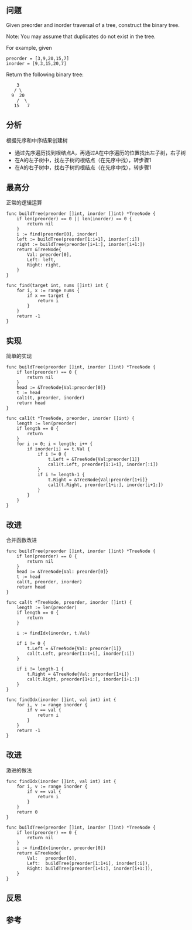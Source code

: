 ## 问题
Given preorder and inorder traversal of a tree, construct the binary tree.

Note:
You may assume that duplicates do not exist in the tree.

For example, given
```
preorder = [3,9,20,15,7]
inorder = [9,3,15,20,7]
```

Return the following binary tree:
```
    3
   / \
  9  20
    /  \
   15   7
```

## 分析
根据先序和中序结果创建树

- 通过先序遍历找到根结点A，再通过A在中序遍历的位置找出左子树，右子树
- 在A的左子树中，找左子树的根结点（在先序中找），转步骤1
- 在A的右子树中，找右子树的根结点（在先序中找），转步骤1

## 最高分
正常的逻辑运算
```golang
func buildTree(preorder []int, inorder []int) *TreeNode {
    if len(preorder) == 0 || len(inorder) == 0 {
        return nil
    }
    i := find(preorder[0], inorder)
    left := buildTree(preorder[1:i+1], inorder[:i])
    right := buildTree(preorder[i+1:], inorder[i+1:])
    return &TreeNode{
        Val: preorder[0],
        Left: left,
        Right: right,
    }
}

func find(target int, nums []int) int {
    for i, x := range nums {
        if x == target {
            return i
        }
    }
    return -1
}
```

## 实现
简单的实现

```golang
func buildTree(preorder []int, inorder []int) *TreeNode {
    if len(preorder) == 0 {
        return nil
    }
    head := &TreeNode{Val:preorder[0]}
    t := head
    cal1(t, preorder, inorder)
    return head
}

func cal1(t *TreeNode, preorder, inorder []int) {
    length := len(preorder)
    if length == 0 {
        return
    }
    for i := 0; i < length; i++ {
        if inorder[i] == t.Val {
            if i != 0 {
                t.Left = &TreeNode{Val:preorder[1]}
                cal1(t.Left, preorder[1:1+i], inorder[:i])
            }
            if i != length-1 {
                t.Right = &TreeNode{Val:preorder[1+i]}
                cal1(t.Right, preorder[1+i:], inorder[i+1:])
            }
        }
    }
}
```

## 改进
合并函数改进
```golang
func buildTree(preorder []int, inorder []int) *TreeNode {
    if len(preorder) == 0 {
        return nil
    }
    head := &TreeNode{Val: preorder[0]}
    t := head
    cal(t, preorder, inorder)
    return head
}

func cal(t *TreeNode, preorder, inorder []int) {
    length := len(preorder)
    if length == 0 {
        return
    }
    
    i := findIdx(inorder, t.Val)

    if i != 0 {
        t.Left = &TreeNode{Val: preorder[1]}
        cal(t.Left, preorder[1:1+i], inorder[:i])
    }

    if i != length-1 {
        t.Right = &TreeNode{Val: preorder[1+i]}
        cal(t.Right, preorder[1+i:], inorder[i+1:])
    }
}

func findIdx(inorder []int, val int) int {
    for i, v := range inorder {
        if v == val {
            return i
        }
    }
    return -1
}
```

## 改进
激进的做法
```golang
func findIdx(inorder []int, val int) int {
    for i, v := range inorder {
        if v == val {
            return i
        }
    }
    return 0
}

func buildTree(preorder []int, inorder []int) *TreeNode {
    if len(preorder) == 0 {
        return nil
    }
    i := findIdx(inorder, preorder[0])
    return &TreeNode{
        Val:   preorder[0],
        Left:  buildTree(preorder[1:1+i], inorder[:i]),
        Right: buildTree(preorder[1+i:], inorder[i+1:]),
    }
}
```

## 反思

## 参考